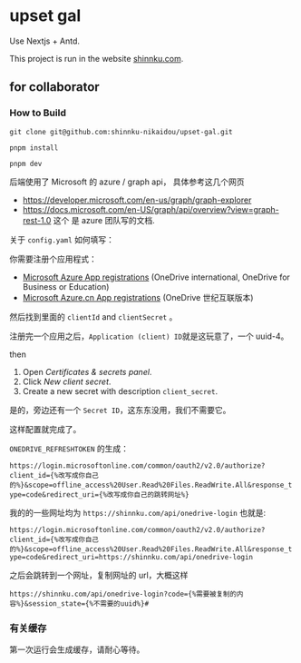 # upset gal

Use Nextjs + Antd.

This project is run in the website [shinnku.com](https://shinnku.com/).

## for collaborator

### How to Build

`git clone git@github.com:shinnku-nikaidou/upset-gal.git`

`pnpm install`

`pnpm dev`

后端使用了 Microsoft 的 azure / graph api， 具体参考这几个网页

- <https://developer.microsoft.com/en-us/graph/graph-explorer>
- <https://docs.microsoft.com/en-US/graph/api/overview?view=graph-rest-1.0> 这个
  是 azure 团队写的文档.

关于 `config.yaml` 如何填写：

你需要注册个应用程式：

- [Microsoft Azure App registrations](https://portal.azure.com/#blade/Microsoft_AAD_RegisteredApps/ApplicationsListBlade)
  (OneDrive international, OneDrive for Business or Education)
- [Microsoft Azure.cn App registrations](https://portal.azure.cn/#blade/Microsoft_AAD_RegisteredApps/ApplicationsListBlade)
  (OneDrive 世纪互联版本)

然后找到里面的 `clientId` and `clientSecret` 。

注册完一个应用之后，`Application (client) ID`就是这玩意了，一个 uuid-4。

then

1. Open _Certificates & secrets panel_.
2. Click _New client secret_.
3. Create a new secret with description `client_secret`.

是的，旁边还有一个 `Secret ID`，这东东没用，我们不需要它。

这样配置就完成了。

`ONEDRIVE_REFRESHTOKEN` 的生成：

`https://login.microsoftonline.com/common/oauth2/v2.0/authorize?client_id={%改写成你自己的%}&scope=offline_access%20User.Read%20Files.ReadWrite.All&response_type=code&redirect_uri={%改写成你自己的跳转网址%}`

我的的一些网址均为 `https://shinnku.com/api/onedrive-login` 也就是:

`https://login.microsoftonline.com/common/oauth2/v2.0/authorize?client_id={%改写成你自己的%}&scope=offline_access%20User.Read%20Files.ReadWrite.All&response_type=code&redirect_uri=https://shinnku.com/api/onedrive-login`

之后会跳转到一个网址，复制网址的 url，大概这样

`https://shinnku.com/api/onedrive-login?code={%需要被复制的内容%}&session_state={%不需要的uuid%}#`

### 有关缓存

第一次运行会生成缓存，请耐心等待。
